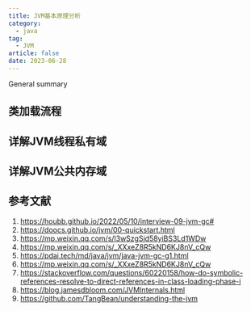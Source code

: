 ```yaml
---
title: JVM基本原理分析
category:
  - java
tag:
  - JVM
article: false
date: 2023-06-28
---
```


General summary
<!-- more -->

## 类加载流程

## 详解JVM线程私有域

## 详解JVM公共内存域


## 参考文献
1. https://houbb.github.io/2022/05/10/interview-09-jvm-gc#
2. https://doocs.github.io/jvm/00-quickstart.html
3. https://mp.weixin.qq.com/s/l3wSzgSjd58yiBS3Ld1WDw
4. https://mp.weixin.qq.com/s/_XXxeZ8R5kND6KJ8nV_cQw
5. https://pdai.tech/md/java/jvm/java-jvm-gc-g1.html
6. https://mp.weixin.qq.com/s/_XXxeZ8R5kND6KJ8nV_cQw
7. https://stackoverflow.com/questions/60220158/how-do-symbolic-references-resolve-to-direct-references-in-class-loading-phase-i
8. https://blog.jamesdbloom.com/JVMInternals.html
9. https://github.com/TangBean/understanding-the-jvm

